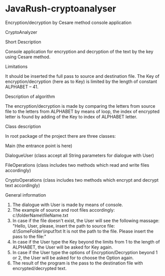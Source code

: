 # JavaRush-cryptoanalyser
Encryption/decryption by Cesare method console application

CryptoAnalyzer

Short Description

Console application for encryption and decryption of the text by the key using Cesare method.

Limitations

It should be inserted the full pass to source and destination file. The Key of encryption/decryption 
(here as to Key) is limited by the length of constant ALPHABET – 41.

Description of algorithm

The encryption/decryption is made by comparing the letters from source file to the letters from ALPHABET 
by means of loop, the index of encrypted letter is found by adding of the Key to index of ALPHABET letter.

Class description

In root package of the project there are three classes:

Main (the entrance point is here)

DialogueUser (class accept all String parameters for dialogue with User)

FileOperations (class includes two methods which read and write files accordingly)

CryptoOperations (class includes two methods which encrypt and decrypt text accordingly)

General information

1. The dialogue with User is made by means of console.
2. The example of source and root files accordingly:
      c:\\folderName\\fileName.txt
3. In case if the file doesn't exist, the User will see the following massage:
      "Hello, User, please, insert the path to source file:
      d:\\SomeFolder\\input1txt
      It is not the path to the file. Please insert the pass to the file:"
4. In case if the User type the Key beyond the limits from 1 to the length of ALPHABET, 
the User will be asked for Key again.
5. In case if the User type the options of Encryption/Decryption beyond 1 or 2, the User will 
be asked for to choose the Option again.
6. The result of the program is the pass to the destination file with encrypted/decrypted text. 